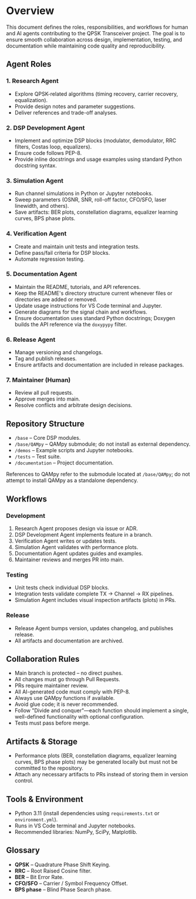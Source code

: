 # Overview

This document defines the roles, responsibilities, and workflows for human and AI agents contributing to the QPSK Transceiver project. The goal is to ensure smooth collaboration across design, implementation, testing, and documentation while maintaining code quality and reproducibility.

## Agent Roles

### 1. Research Agent
- Explore QPSK-related algorithms (timing recovery, carrier recovery, equalization).
- Provide design notes and parameter suggestions.
- Deliver references and trade-off analyses.

### 2. DSP Development Agent
- Implement and optimize DSP blocks (modulator, demodulator, RRC filters, Costas loop, equalizers).
- Ensure code follows PEP-8.
 - Provide inline docstrings and usage examples using standard Python docstring syntax.

### 3. Simulation Agent
- Run channel simulations in Python or Jupyter notebooks.
- Sweep parameters (OSNR, SNR, roll-off factor, CFO/SFO, laser linewidth, and others).
- Save artifacts: BER plots, constellation diagrams, equalizer learning curves, BPS phase plots.

### 4. Verification Agent
- Create and maintain unit tests and integration tests.
- Define pass/fail criteria for DSP blocks.
- Automate regression testing.

### 5. Documentation Agent
 - Maintain the README, tutorials, and API references.
 - Keep the README's directory structure current whenever files or directories are added or removed.
 - Update usage instructions for VS Code terminal and Jupyter.
 - Generate diagrams for the signal chain and workflows.
 - Ensure documentation uses standard Python docstrings; Doxygen builds the API reference via the `doxypypy` filter.

### 6. Release Agent
- Manage versioning and changelogs.
- Tag and publish releases.
- Ensure artifacts and documentation are included in release packages.

### 7. Maintainer (Human)
- Review all pull requests.
- Approve merges into main.
- Resolve conflicts and arbitrate design decisions.

## Repository Structure
- `/base` – Core DSP modules.
- `/base/QAMpy` – QAMpy submodule; do not install as external dependency.
- `/demos` – Example scripts and Jupyter notebooks.
- `/tests` – Test suite.
- `/documentation` – Project documentation.

References to QAMpy refer to the submodule located at `/base/QAMpy`; do not attempt to install QAMpy as a standalone dependency.

## Workflows

### Development
1. Research Agent proposes design via issue or ADR.
2. DSP Development Agent implements feature in a branch.
3. Verification Agent writes or updates tests.
4. Simulation Agent validates with performance plots.
5. Documentation Agent updates guides and examples.
6. Maintainer reviews and merges PR into main.

### Testing
- Unit tests check individual DSP blocks.
- Integration tests validate complete TX → Channel → RX pipelines.
- Simulation Agent includes visual inspection artifacts (plots) in PRs.

### Release
- Release Agent bumps version, updates changelog, and publishes release.
- All artifacts and documentation are archived.

## Collaboration Rules
- Main branch is protected – no direct pushes.
- All changes must go through Pull Requests.
- PRs require maintainer review.
- All AI-generated code must comply with PEP-8.
- Always use QAMpy functions if available.
- Avoid glue code; it is never recommended.
- Follow "Divide and conquer"—each function should implement a single, well-defined functionality with optional configuration.
- Tests must pass before merge.

## Artifacts & Storage
- Performance plots (BER, constellation diagrams, equalizer learning curves, BPS phase plots) may be generated locally but must not be committed to the repository.
- Attach any necessary artifacts to PRs instead of storing them in version control.

## Tools & Environment
- Python 3.11 (install dependencies using `requirements.txt` or `environment.yml`).
- Runs in VS Code terminal and Jupyter notebooks.
- Recommended libraries: NumPy, SciPy, Matplotlib.

## Glossary
- **QPSK** – Quadrature Phase Shift Keying.
- **RRC** – Root Raised Cosine filter.
- **BER** – Bit Error Rate.
- **CFO/SFO** – Carrier / Symbol Frequency Offset.
- **BPS phase** – Blind Phase Search phase.

